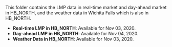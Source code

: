 This folder contains the LMP data in real-time market and day-ahead market in HB_NORTH, and the weather data in Wichita Falls which is also in HB_NORTH. 

- **Real-time LMP in HB_NORTH**: Available for Nov 03, 2020.
- **Day-ahead LMP in HB_NORTH**: Available for Nov 04, 2020.
- **Weather Data in HB_NORTH**: Available for Nov 03, 2020.